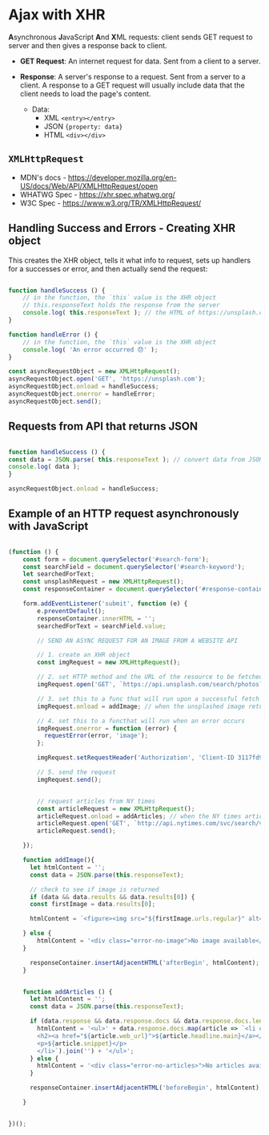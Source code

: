 # Ajax with XHR

**A**synchronous **J**avaScript **A**nd **X**ML requests: client sends GET request to server and then gives a response back to client.

* **GET Request**: An internet request for data. Sent from a client to a server.

* **Response**: A server's response to a request. Sent from a server to a client. A response to a GET request will usually include data that the client needs to load the page's content.
  * Data:
     * XML `<entry></entry>`
     * JSON `{property: data}`
     * HTML `<div></div>`

## `XMLHttpRequest`
* MDN's docs - https://developer.mozilla.org/en-US/docs/Web/API/XMLHttpRequest/open
* WHATWG Spec - https://xhr.spec.whatwg.org/
* W3C Spec - https://www.w3.org/TR/XMLHttpRequest/

## Handling Success and Errors - Creating XHR object
This creates the XHR object, tells it what info to request, sets up handlers for a successes or error, and then actually send the request:

```javascript

function handleSuccess () {
    // in the function, the `this` value is the XHR object
    // this.responseText holds the response from the server
    console.log( this.responseText ); // the HTML of https://unsplash.com/
}

function handleError () {
    // in the function, the `this` value is the XHR object
    console.log( 'An error occurred 😞' );
}

const asyncRequestObject = new XMLHttpRequest();
asyncRequestObject.open('GET', 'https://unsplash.com');
asyncRequestObject.onload = handleSuccess;
asyncRequestObject.onerror = handleError;
asyncRequestObject.send();

```

## Requests from API that returns JSON

```javascript

function handleSuccess () {
const data = JSON.parse( this.responseText ); // convert data from JSON to a JavaScript object
console.log( data );
}

asyncRequestObject.onload = handleSuccess;

```

## Example of an HTTP request asynchronously with JavaScript

```javascript

(function () {
    const form = document.querySelector('#search-form');
    const searchField = document.querySelector('#search-keyword');
    let searchedForText;
    const unsplashRequest = new XMLHttpRequest();
    const responseContainer = document.querySelector('#response-container');

    form.addEventListener('submit', function (e) {
        e.preventDefault();
        responseContainer.innerHTML = '';
        searchedForText = searchField.value;

        // SEND AN ASYNC REQUEST FOR AN IMAGE FROM A WEBSITE API

        // 1. create an XHR object
        const imgRequest = new XMLHttpRequest();

        // 2. set HTTP method and the URL of the resource to be fetched
        imgRequest.open('GET', `https://api.unsplash.com/search/photos?page=1&query=${searchedForText}`);

        // 3. set this to a func that will run upon a successful fetch
        imgRequest.onload = addImage; // when the unsplashed image returns, it calls the addImage function

        // 4. set this to a functhat will run when an error occurs
        imgRequest.onerror = function (error) {
          requestError(error, 'image');
        };

        imgRequest.setRequestHeader('Authorization', 'Client-ID 3117fd9f785f6c5eceeeda79657a28679b86c789d26b299158c14bb0b7b51582');

        // 5. send the request
        imgRequest.send();


        // request articles from NY times
        const articleRequest = new XMLHttpRequest();
        articleRequest.onload = addArticles; // when the NY times article returns, it calls the addArticles function
        articleRequest.open('GET', `http://api.nytimes.com/svc/search/v2/articlesearch.json?q=${searchedForText}&api-key=fe09ea4030d04edf9c54262f647288fd`);
        articleRequest.send();

    });

    function addImage(){
      let htmlContent = '';
      const data = JSON.parse(this.responseText);

      // check to see if image is returned
      if (data && data.results && data.results[0]) {
      const firstImage = data.results[0];

      htmlContent = `<figure><img src="${firstImage.urls.regular}" alt="${searchedForText}"</figure>`;

    } else {
        htmlContent = '<div class="error-no-image">No image available</div>';
    }

      responseContainer.insertAdjacentHTML('afterBegin', htmlContent);
    }


    function addArticles () {
      let htmlContent = '';
      const data = JSON.parse(this.responseText);

      if (data.response && data.response.docs && data.response.docs.length > 1) {
        htmlContent = '<ul>' + data.response.docs.map(article => `<li class="article">
        <h2><a href="${article.web_url}">${article.headline.main}</a></h2>
        <p>${article.snippet}</p>
        </li>`).join('') + '</ul>';
      } else {
        htmlContent = '<div class="error-no-articles>">No articles available</div>';
      }

      responseContainer.insertAdjacentHTML('beforeBegin', htmlContent);

    }


})();

```

